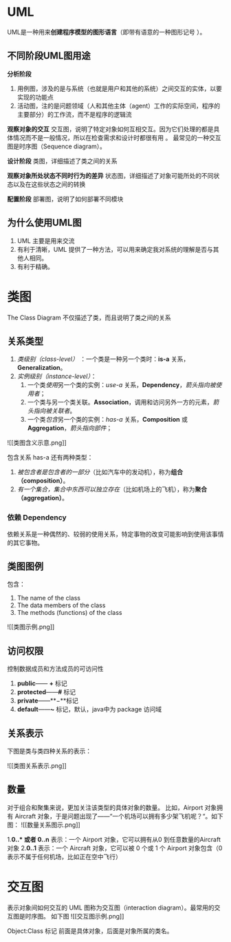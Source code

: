 # UML
UML是一种用来**创建程序模型的图形语言**（即带有语意的一种图形记号 ）。

## 不同阶段UML图用途
**分析阶段**
1. 用例图，涉及的是与系统（也就是用户和其他的系统）之间交互的实体，以要实现的功能点
2. 活动图，注的是问题领域（人和其他主体（agent）工作的实际空间，程序的主要部分）的工作流，而不是程序的逻辑流


**观察对象的交互**
交互图，说明了特定对象如何互相交互。因为它们处理的都是具体情况而不是一般情况，所以在检查需求和设计时都很有用 。
最常见的一种交互图是时序图（Sequence diagram）。

**设计阶段**
类图，详细描述了类之间的关系

**观察对象所处状态不同时行为的差异**
状态图，详细描述了对象可能所处的不同状态以及在这些状态之间的转换

**配置阶段**
部署图，说明了如何部署不同模块

## 为什么使用UML图
1. UML 主要是用来交流
2. 有利于清晰，UML 提供了一种方法，可以用来确定我对系统的理解是否与其他人相同。
3. 有利于精确。


# 类图 
The Class Diagram 不仅描述了类，而且说明了类之间的关系

## 关系类型
1.  *类级别（class-level）* ：一个类是一种另一个类时：**is-a** 关系，**Generalization**。
2.  *实例级别（instance-level）*：
	1.   一个类*使用*另一个类的实例：*use-a* 关系，**Dependency**，*箭头指向被使用者*；
	2.  一个类与另一个类关联。**Association**，调用和访问另外一方的元素，*箭头指向被关联者*。
	3.  一个类*包含*另一个类的实例：*has-a* 关系，**Composition** 或 **Aggregation**，*箭头指向部件*；

![[类图含义示意.png]]

包含关系 has-a 还有两种类型：
1. *被包含者是包含者的一部分*（比如汽车中的发动机），称为**组合（composition）**。
2. *有一个集合，集合中东西可以独立存在*（比如机场上的飞机），称为**聚合（aggregation）**。

### 依赖 Dependency
依赖关系是一种偶然的、较弱的使用关系，特定事物的改变可能影响到使用该事情的其它事物。



## 类图图例
包含：
 1. The name of the class
2. The data members of the class
3. The methods (functions) of the class

![[类图示例.png]]

## 访问权限
控制数据成员和方法成员的可访问性
1. **public**—— **+** 标记
2.  **protected**——**#** 标记
3.  **private**——**−**标记
4.  **default**——**~** 标记，默认，java中为 package 访问域


## 关系表示
下图是类与类四种关系的表示：

![[类图关系表示.png]]

## 数量
对于组合和聚集来说，更加关注该类型的具体对象的数量。
比如，Airport 对象拥有 Aircraft 对象，于是问题出现了——“一个机场可以拥有多少架飞机呢？“。如下图：
![[数量关系图示.png]]

1.**0..\* 或者 0..n** 表示：一个 Airport 对象，它可以拥有从0 到任意数量的Aircraft 对象
2.**0..1** 表示：一个 Aircraft 对象，它可以被 0 个或 1 个 Airport 对象包含（0 表示不属于任何机场，比如正在空中飞行）


# 交互图
表示对象间如何交互的 UML 图称为交互图（interaction diagram）。最常用的交互图是时序图。
如下图
![[交互图示例.png]]

Object:Class 标记
前面是具体对象，后面是对象所属的类名。
